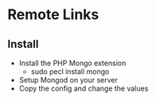 # Remote Links

## Install

* Install the PHP Mongo extension
  * sudo pecl install mongo
* Setup Mongod on your server
* Copy the config and change the values
